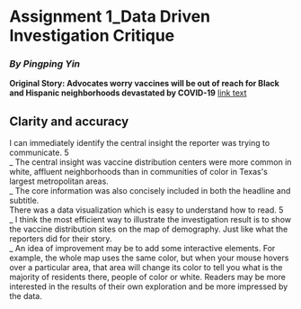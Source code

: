 # Assignment 1_Data Driven Investigation Critique
### *By Pingping Yin* 
**Original Story: Advocates worry vaccines will be out of reach for Black and Hispanic neighborhoods devastated by COVID-19**  [link text](https://www.texastribune.org/2021/01/09/texas-coronavirus-vaccine-racial-inequality/)
## Clarity and accuracy 
I can immediately identify the central insight the reporter was trying to communicate.  5  
_ The central insight was vaccine distribution centers were more common in white, affluent neighborhoods than in communities of color in Texas's largest metropolitan areas.  
_ The core information was also concisely included in both the headline and subtitle.  
There was a data visualization which is easy to understand how to read. 5  
_ I think the most efficient way to illustrate the investigation result is to show the vaccine distribution sites on the map of demography. Just like what the reporters did for their story.  
_ An idea of improvement may be to add some interactive elements. For example, the whole map uses the same color, but when your mouse hovers over a particular area, that area will change its color to tell you what is the majority of residents there, people of color or white. Readers may be more interested in the results of their own exploration and be more impressed by the data.

